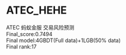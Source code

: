 # ATEC_HEHE  
ATEC 蚂蚁金服 交易风险预测   
Final_score:0.7494  
Final model:4GBDT(Full data)+1LGB(50% data)  
Final rank:17
